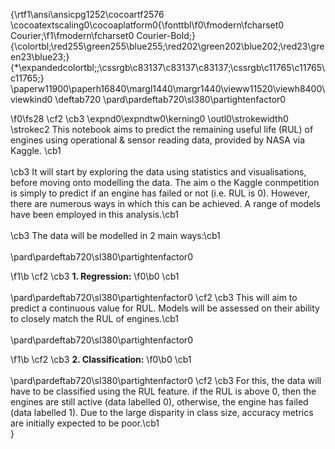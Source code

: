 {\rtf1\ansi\ansicpg1252\cocoartf2576
\cocoatextscaling0\cocoaplatform0{\fonttbl\f0\fmodern\fcharset0 Courier;\f1\fmodern\fcharset0 Courier-Bold;}
{\colortbl;\red255\green255\blue255;\red202\green202\blue202;\red23\green23\blue23;}
{\*\expandedcolortbl;;\cssrgb\c83137\c83137\c83137;\cssrgb\c11765\c11765\c11765;}
\paperw11900\paperh16840\margl1440\margr1440\vieww11520\viewh8400\viewkind0
\deftab720
\pard\pardeftab720\sl380\partightenfactor0

\f0\fs28 \cf2 \cb3 \expnd0\expndtw0\kerning0
\outl0\strokewidth0 \strokec2 This notebook aims to predict the remaining useful life (RUL) of engines using operational & sensor reading data, provided by NASA via Kaggle. \cb1 \
\
\cb3 It will start by exploring the data using statistics and visualisations, before moving onto modelling the data. The aim o the Kaggle conmpetition is simply to predict if an engine has failed or not (i.e. RUL is 0). However, there are numerous ways in which this can be achieved. A range of models have been employed in this analysis.\cb1 \
\
\cb3 The data will be modelled in 2 main ways:\cb1 \
\
\pard\pardeftab720\sl380\partightenfactor0

\f1\b \cf2 \cb3 **1. Regression:**
\f0\b0 \cb1 \
\
\pard\pardeftab720\sl380\partightenfactor0
\cf2 \cb3 This will aim to predict a continuous value for RUL. Models will be assessed on their ability to closely match the RUL of engines.\cb1 \
\
\pard\pardeftab720\sl380\partightenfactor0

\f1\b \cf2 \cb3 **2. Classification:**
\f0\b0 \cb1 \
\
\pard\pardeftab720\sl380\partightenfactor0
\cf2 \cb3 For this, the data will have to be classified using the RUL feature. if the RUL is above 0, then the engines are still active (data labelled 0), otherwise, the engine has failed (data labelled 1). Due to the large disparity in class size, accuracy metrics are initially expected to be poor.\cb1 \
}